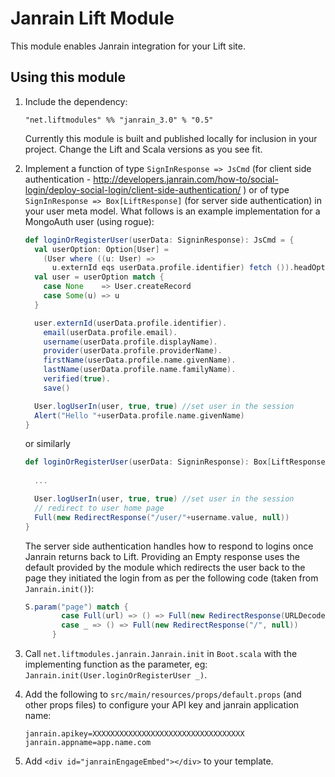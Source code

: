 # Janrain Lift Module

This module enables Janrain integration for your Lift site.

## Using this module

1. Include the dependency:

	```
   "net.liftmodules" %% "janrain_3.0" % "0.5"
	```

   Currently this module is built and published locally for inclusion in your project. Change the Lift and Scala versions as you see fit.

2. Implement a function of type `SignInResponse => JsCmd` (for client side authentication - http://developers.janrain.com/how-to/social-login/deploy-social-login/client-side-authentication/ ) or of type `SignInResponse => Box[LiftResponse]` (for server side authentication) in your user meta model. What follows is an example implementation for a MongoAuth user (using rogue):

	```scala
	def loginOrRegisterUser(userData: SigninResponse): JsCmd = {
	  val userOption: Option[User] =
	    (User where ((u: User) =>
	      u.externId eqs userData.profile.identifier) fetch ()).headOption
	  val user = userOption match {
	    case None    => User.createRecord
	    case Some(u) => u
	  }
	
	  user.externId(userData.profile.identifier).
	    email(userData.profile.email).
	    username(userData.profile.displayName).
	    provider(userData.profile.providerName).
	    firstName(userData.profile.name.givenName).
	    lastName(userData.profile.name.familyName).
	    verified(true).
	    save()
	
	  User.logUserIn(user, true, true) //set user in the session
	  Alert("Hello "+userData.profile.name.givenName)
	}
	```
	
	or similarly
	
	```scala
	def loginOrRegisterUser(userData: SigninResponse): Box[LiftResponse] = {
	  
	  ...
	
	  User.logUserIn(user, true, true) //set user in the session
	  // redirect to user home page
	  Full(new RedirectResponse("/user/"+username.value, null))
	}
	```
	The server side authentication handles how to respond to logins once Janrain returns back to Lift. Providing an Empty response uses the default provided by the module which redirects the user back to the page they initiated the login from as per the following code (taken from `Janrain.init()`):
	
	```scala
	S.param("page") match {
            case Full(url) => () => Full(new RedirectResponse(URLDecoder.decode(url, "UTF-8"), null))
            case _ => () => Full(new RedirectResponse("/", null))
          }
	```

3. Call `net.liftmodules.janrain.Janrain.init` in `Boot.scala` with the implementing function as the parameter, eg: `Janrain.init(User.loginOrRegisterUser _)`.

4. Add the following to `src/main/resources/props/default.props` (and other props files) to configure your API key and janrain application name:

	```
	janrain.apikey=XXXXXXXXXXXXXXXXXXXXXXXXXXXXXXXXXX
	janrain.appname=app.name.com
	```

5. Add `<div id="janrainEngageEmbed"></div>` to your template.

